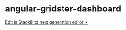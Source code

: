 # angular-gridster-dashboard

[Edit in StackBlitz next generation editor ⚡️](https://stackblitz.com/~/github.com/SKNavaz29/angular-gridster-dashboard)